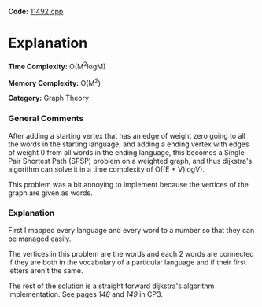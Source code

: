 **Code:** [11492.cpp](./11492.cpp)

# Explanation

**Time Complexity:** O(M<sup>2</sup>logM)

**Memory Complexity:** O(M<sup>2</sup>)

**Category:** Graph Theory

### General Comments

After adding a starting vertex that has an edge of weight zero going to all the words in the starting language, and adding a ending vertex with edges of weight 0 from all words in the ending language, this becomes a Single Pair Shortest Path (SPSP) problem on a weighted graph, and thus dijkstra's algorithm can solve it in a time complexity of O((E + V)logV).

This problem was a bit annoying to implement because the vertices of the graph are given as words.

### Explanation

First I mapped every language and every word to a number so that they can be managed easily.

The vertices in this problem are the words and each 2 words are connected if they are both in the vocabulary of a particular language and if their first letters aren't the same.

The rest of the solution is a straight forward dijkstra's algorithm implementation. See pages *148* and *149* in CP3.
